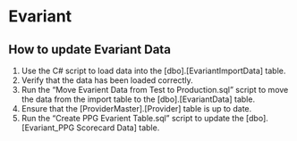 # Evariant

## How to update Evariant Data

1. Use the C# script to load data into the [dbo].[EvariantImportData] table.
2. Verify that the data has been loaded correctly.
3. Run the “Move Evarient Data from Test to Production.sql” script to move the data from the import table to the [dbo].[EvariantData] table.
4. Ensure that the [ProviderMaster].[Provider] table is up to date.
5. Run the “Create PPG Evarient Table.sql” script to update the [dbo].[Evariant_PPG Scorecard Data] table.
